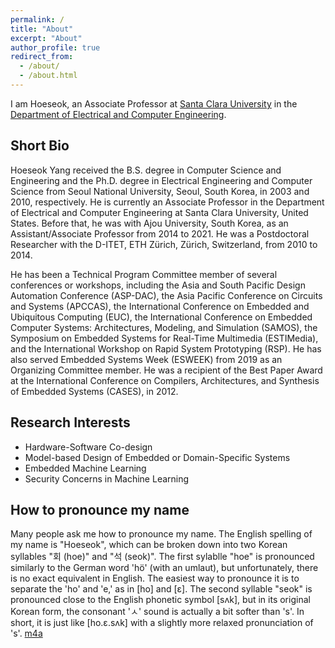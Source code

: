 ```yaml
---
permalink: /
title: "About"
excerpt: "About"
author_profile: true
redirect_from: 
  - /about/
  - /about.html
---
```


I am Hoeseok, an Associate Professor at [Santa Clara University](https://www.scu.edu/) in the [Department of Electrical and Computer Engineering](https://www.scu.edu/engineering/academic-programs/department-of-electrical-engineering/).

Short Bio
----
Hoeseok Yang received the B.S. degree in Computer Science and Engineering and the Ph.D. degree in Electrical Engineering and Computer Science from Seoul National University, Seoul, South Korea, in 2003 and 2010, respectively. He is currently an Associate Professor in the Department of Electrical and Computer Engineering at Santa Clara University, United States. Before that, he was with Ajou University, South Korea, as an Assistant/Associate Professor from 2014 to 2021. He was a Postdoctoral Researcher with the D-ITET, ETH Zürich, Zürich, Switzerland, from 2010 to 2014. 

He has been a Technical Program Committee member of several conferences or workshops, including the Asia and South Pacific Design Automation Conference (ASP-DAC), the Asia Pacific Conference on Circuits and Systems (APCCAS), the International Conference on Embedded and Ubiquitous Computing (EUC), the International Conference on Embedded Computer Systems: Architectures, Modeling, and Simulation (SAMOS), the Symposium on Embedded Systems for Real-Time Multimedia (ESTIMedia), and the International Workshop on Rapid System Prototyping (RSP). He has also served Embedded Systems Week (ESWEEK) from 2019 as an Organizing Committee member. He was a recipient of the Best Paper Award at the International Conference on Compilers, Architectures, and Synthesis of Embedded Systems (CASES), in 2012.

Research Interests
----
- Hardware-Software Co-design
- Model-based Design of Embedded or Domain-Specific Systems
- Embedded Machine Learning
- Security Concerns in Machine Learning

How to pronounce my name
----
Many people ask me how to pronounce my name. The English spelling of my name is "Hoeseok", which can be broken down into two Korean syllables "회 (hoe)" and "석 (seok)". The first sylablle "hoe" is pronounced similarly to the German word 'hö' (with an umlaut), but unfortunately, there is no exact equivalent in English. The easiest way to pronounce it is to separate the 'ho' and 'e,' as in \[ho\] and \[ɛ\]. The second syllable "seok" is pronounced close to the English phonetic symbol \[sʌk\], but in its original Korean form, the consonant 'ㅅ' sound is actually a bit softer than 's'. In short, it is just like \[ho.ɛ.sʌk\] with a slightly more relaxed pronunciation of 's'. [m4a](files/Hoeseok.m4a)

<!--
A data-driven personal website
======
Like many other Jekyll-based GitHub Pages templates, academicpages makes you separate the website's content from its form. The content & metadata of your website are in structured markdown files, while various other files constitute the theme, specifying how to transform that content & metadata into HTML pages. You keep these various markdown (.md), YAML (.yml), HTML, and CSS files in a public GitHub repository. Each time you commit and push an update to the repository, the [GitHub pages](https://pages.github.com/) service creates static HTML pages based on these files, which are hosted on GitHub's servers free of charge.

Many of the features of dynamic content management systems (like Wordpress) can be achieved in this fashion, using a fraction of the computational resources and with far less vulnerability to hacking and DDoSing. You can also modify the theme to your heart's content without touching the content of your site. If you get to a point where you've broken something in Jekyll/HTML/CSS beyond repair, your markdown files describing your talks, publications, etc. are safe. You can rollback the changes or even delete the repository and start over -- just be sure to save the markdown files! Finally, you can also write scripts that process the structured data on the site, such as [this one](https://github.com/academicpages/academicpages.github.io/blob/master/talkmap.ipynb) that analyzes metadata in pages about talks to display [a map of every location you've given a talk](https://academicpages.github.io/talkmap.html).

Getting started
======
1. Register a GitHub account if you don't have one and confirm your e-mail (required!)
1. Fork [this repository](https://github.com/academicpages/academicpages.github.io) by clicking the "fork" button in the top right. 
1. Go to the repository's settings (rightmost item in the tabs that start with "Code", should be below "Unwatch"). Rename the repository "[your GitHub username].github.io", which will also be your website's URL.
1. Set site-wide configuration and create content & metadata (see below -- also see [this set of diffs](http://archive.is/3TPas) showing what files were changed to set up [an example site](https://getorg-testacct.github.io) for a user with the username "getorg-testacct")
1. Upload any files (like PDFs, .zip files, etc.) to the files/ directory. They will appear at https://[your GitHub username].github.io/files/example.pdf.  
1. Check status by going to the repository settings, in the "GitHub pages" section

Site-wide configuration
------
The main configuration file for the site is in the base directory in [_config.yml](https://github.com/academicpages/academicpages.github.io/blob/master/_config.yml), which defines the content in the sidebars and other site-wide features. You will need to replace the default variables with ones about yourself and your site's github repository. The configuration file for the top menu is in [_data/navigation.yml](https://github.com/academicpages/academicpages.github.io/blob/master/_data/navigation.yml). For example, if you don't have a portfolio or blog posts, you can remove those items from that navigation.yml file to remove them from the header. 

Create content & metadata
------
For site content, there is one markdown file for each type of content, which are stored in directories like _publications, _talks, _posts, _teaching, or _pages. For example, each talk is a markdown file in the [_talks directory](https://github.com/academicpages/academicpages.github.io/tree/master/_talks). At the top of each markdown file is structured data in YAML about the talk, which the theme will parse to do lots of cool stuff. The same structured data about a talk is used to generate the list of talks on the [Talks page](https://academicpages.github.io/talks), each [individual page](https://academicpages.github.io/talks/2012-03-01-talk-1) for specific talks, the talks section for the [CV page](https://academicpages.github.io/cv), and the [map of places you've given a talk](https://academicpages.github.io/talkmap.html) (if you run this [python file](https://github.com/academicpages/academicpages.github.io/blob/master/talkmap.py) or [Jupyter notebook](https://github.com/academicpages/academicpages.github.io/blob/master/talkmap.ipynb), which creates the HTML for the map based on the contents of the _talks directory).

**Markdown generator**

I have also created [a set of Jupyter notebooks](https://github.com/academicpages/academicpages.github.io/tree/master/markdown_generator
) that converts a CSV containing structured data about talks or presentations into individual markdown files that will be properly formatted for the academicpages template. The sample CSVs in that directory are the ones I used to create my own personal website at stuartgeiger.com. My usual workflow is that I keep a spreadsheet of my publications and talks, then run the code in these notebooks to generate the markdown files, then commit and push them to the GitHub repository.

How to edit your site's GitHub repository
------
Many people use a git client to create files on their local computer and then push them to GitHub's servers. If you are not familiar with git, you can directly edit these configuration and markdown files directly in the github.com interface. Navigate to a file (like [this one](https://github.com/academicpages/academicpages.github.io/blob/master/_talks/2012-03-01-talk-1.md) and click the pencil icon in the top right of the content preview (to the right of the "Raw | Blame | History" buttons). You can delete a file by clicking the trashcan icon to the right of the pencil icon. You can also create new files or upload files by navigating to a directory and clicking the "Create new file" or "Upload files" buttons. 

Example: editing a markdown file for a talk
![Editing a markdown file for a talk](/images/editing-talk.png)

For more info
------
More info about configuring academicpages can be found in [the guide](https://academicpages.github.io/markdown/). The [guides for the Minimal Mistakes theme](https://mmistakes.github.io/minimal-mistakes/docs/configuration/) (which this theme was forked from) might also be helpful.
-->
